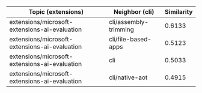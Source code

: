 | Topic (extensions) | Neighbor (cli) | Similarity |
|-------------|-------------------|------------|
| extensions/microsoft-extensions-ai-evaluation | cli/assembly-trimming | 0.6133 |
| extensions/microsoft-extensions-ai-evaluation | cli/file-based-apps | 0.5123 |
| extensions/microsoft-extensions-ai-evaluation | cli | 0.5033 |
| extensions/microsoft-extensions-ai-evaluation | cli/native-aot | 0.4915 |
